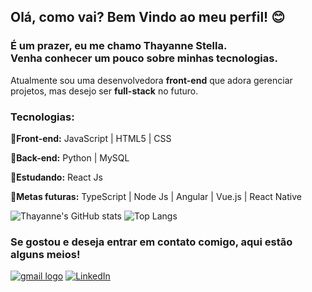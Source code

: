 ## Olá, como vai? Bem Vindo ao meu perfil! 😊

### É um prazer, eu me chamo Thayanne Stella. <br> Venha conhecer um pouco sobre minhas tecnologias.
<p>Atualmente sou uma desenvolvedora <strong>front-end</strong> que adora gerenciar projetos, mas desejo ser <strong>full-stack</strong> no futuro.</p>

### Tecnologias:

<p><strong>🌟Front-end:</strong> JavaScript | HTML5 | CSS </p>
<p><strong>🌟Back-end:</strong> Python | MySQL </p>
<p><strong>🌟Estudando:</strong> React Js </p>
<p><strong>🌟Metas futuras:</strong> TypeScript | Node Js | Angular | Vue.js | React Native </p>

![Thayanne's GitHub stats](https://github-readme-stats.vercel.app/api?username=thayannestella&show_icons=true&theme=tokyonight)
![Top Langs](https://github-readme-stats.vercel.app/api/top-langs/?username=thayannestella&hide_progress=true)

### Se gostou e deseja entrar em contato comigo, aqui estão alguns meios!
<a href="mailto:thayannes.rodrigues13@gmail.com"><img src="https://img.shields.io/badge/Gmail-D14836?style=for-the-badge&logo=gmail&logoColor=white" alt="gmail logo"></a>
[![LinkedIn](https://img.shields.io/badge/LinkedIn-0077B5?style=for-the-badge&logo=linkedin&logoColor=white
)](https://www.linkedin.com/in/thayanne-sb-rodrigues/)

<!--
**thayannestella/thayannestella** is a ✨ _special_ ✨ repository because its `README.md` (this file) appears on your GitHub profile.

Here are some ideas to get you started:

- 🔭 I’m currently working on ...
- 🌱 I’m currently learning ...
- 👯 I’m looking to collaborate on ...
- 🤔 I’m looking for help with ...
- 💬 Ask me about ...
- 📫 How to reach me: ...
- 😄 Pronouns: ...
- ⚡ Fun fact: ...
-->
